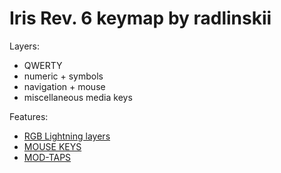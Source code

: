 # Iris Rev. 6 keymap by radlinskii

Layers:

-   QWERTY
-   numeric + symbols
-   navigation + mouse
-   miscellaneous media keys

Features:

-   [RGB Lightning layers](https://docs.qmk.fm/#/feature_rgblight?id=lighting-layers)
-   [MOUSE KEYS](https://docs.qmk.fm/#/keycodes?id=mouse-keys)
-   [MOD-TAPS](https://docs.qmk.fm/#/mod_tap)
